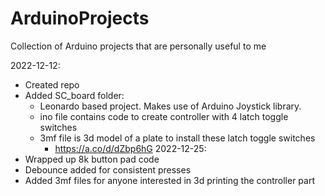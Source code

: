 # ArduinoProjects
Collection of Arduino projects that are personally useful to me

2022-12-12:
- Created repo
- Added SC_board folder:
  - Leonardo based project. Makes use of Arduino Joystick library.
  - ino file contains code to create controller with 4 latch toggle switches
  - 3mf file is 3d model of a plate to install these latch toggle switches
      - https://a.co/d/dZbp6hG
2022-12-25:
- Wrapped up 8k button pad code
- Debounce added for consistent presses
- Added 3mf files for anyone interested in 3d printing the controller part
